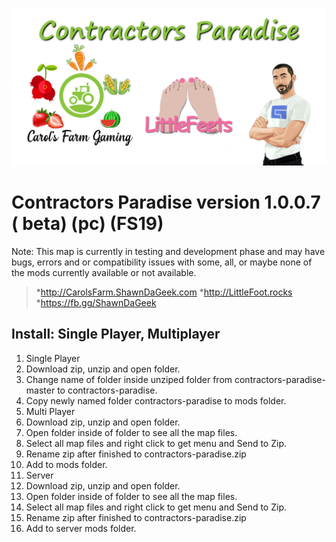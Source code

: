 ![Contractors Paradise version 1.0.0.7](https://raw.githubusercontent.com/ShawnDaGeek/contractors-paradise/master/contractors-paradise.png)
# Contractors Paradise version 1.0.0.7 ( beta) (pc) (FS19)
Note: This map is currently in testing and development phase and may have bugs, errors and or compatibility issues with some, all, or maybe none of the mods currently available or not available.
> *http://CarolsFarm.ShawnDaGeek.com
> *http://LittleFoot.rocks
> *https://fb.gg/ShawnDaGeek

## Install: Single Player, Multiplayer

1. Single Player
  1. Download zip, unzip and open folder.  
  2. Change name of folder inside unziped folder from contractors-paradise-master to contractors-paradise.
  3. Copy newly named folder contractors-paradise to mods folder.
2. Multi Player
  1. Download zip, unzip and open folder.  
  2. Open folder inside of folder to see all the map files. 
  3. Select all map files and right click to get menu and Send to Zip.  
  4. Rename zip after finished to contractors-paradise.zip
  5. Add to mods folder.
3. Server
  1. Download zip, unzip and open folder.  
  2. Open folder inside of folder to see all the map files. 
  3. Select all map files and right click to get menu and Send to Zip.  
  4. Rename zip after finished to contractors-paradise.zip
  5. Add to server mods folder.

